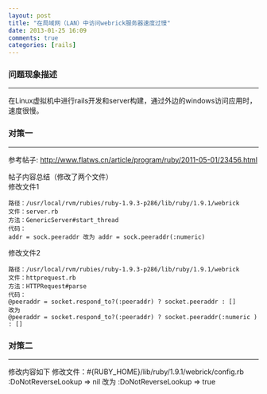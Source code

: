 ```yaml
---
layout: post
title: "在局域网（LAN）中访问webrick服务器速度过慢"
date: 2013-01-25 16:09
comments: true
categories: [rails]
---
```


### 问题现象描述
----
在Linux虚拟机中进行rails开发和server构建，通过外边的windows访问应用时，
速度很慢。

### 对策一
----
参考帖子:  http://www.flatws.cn/article/program/ruby/2011-05-01/23456.html  

帖子内容总结（修改了两个文件）  
修改文件1

	路径：/usr/local/rvm/rubies/ruby-1.9.3-p286/lib/ruby/1.9.1/webrick
	文件：server.rb
	方法：GenericServer#start_thread
	代码：
	addr = sock.peeraddr 改为 addr = sock.peeraddr(:numeric)

修改文件2

	路径：/usr/local/rvm/rubies/ruby-1.9.3-p286/lib/ruby/1.9.1/webrick
	文件：httprequest.rb
	方法：HTTPRequest#parse
	代码：
	@peeraddr = socket.respond_to?(:peeraddr) ? socket.peeraddr : []
	改为
	@peeraddr = socket.respond_to?(:peeraddr) ? socket.peeraddr(:numeric ) : []
	
### 对策二
----
修改内容如下
	修改文件：#{RUBY_HOME}/lib/ruby/1.9.1/webrick/config.rb 
	:DoNotReverseLookup => nil
	改为
	:DoNotReverseLookup => true
